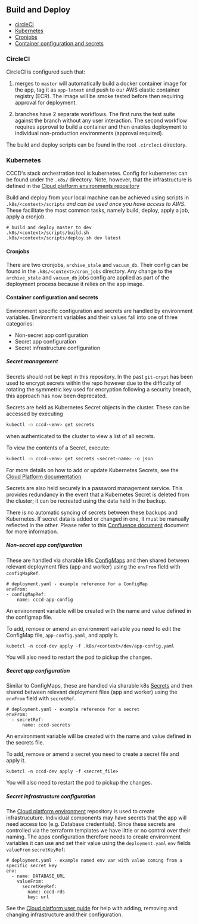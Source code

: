 ## Build and Deploy

- [circleCI](#circleci)
- [Kubernetes](#kubernetes)
- [Cronjobs](#cronjobs)
- [Container configuration and secrets](#container-configuration-and-secrets)

### CircleCI

CircleCI is configured such that:

1. merges to `master` will automatically build a docker container image for the app, tag it as `app-latest` and push to our AWS elastic container registry (ECR). The image will be smoke tested before then requiring approval for deployment.

2. branches have 2 separate workflows. The first runs the test suite against the branch without any user interaction. The second workflow requires approval to build a container and then enables deployment to individual non-production environments (approval required).

The build and deploy scripts can be found in the root `.circleci` directory.

### Kubernetes

CCCD's stack orchestration tool is kubernetes. Config for kubernetes can be found under the `.k8s/` directory. Note, however, that the infrastructure is defined in the [Cloud platform environments repository](https://github.com/ministryofjustice/cloud-platform-environments)

Build and deploy from your local machine can be achieved using scripts in `.k8s/<context>/scripts` *and can be used once you have access to AWS*. These facilitate the most common tasks, namely build, deploy, apply a job, apply a cronjob.


```
# build and deploy master to dev
.k8s/<context>/scripts/build.sh
.k8s/<context>/scripts/deploy.sh dev latest
```

#### Cronjobs

There are two cronjobs, `archive_stale` and `vacuum_db`. Their config can be found in the `.k8s/<context>/cron_jobs` directory. Any change to the `archive_stale` and `vacuum_db` jobs config are applied as part of the deployment process because it relies on the app image.

#### Container configuration and secrets

Environment specific configuration and secrets are handled by environment variables. Environment variables and their values fall into one of three categories:

- Non-secret app configuration
- Secret app configuration
- Secret infrastructure configuration


##### Secret management

Secrets should not be kept in this repository. In the past `git-crypt` has been used to encrypt secrets within the repo however due to the difficulty of rotating the symmetric key used for encryption following a security breach, this approach has now been deprecated.

Secrets are held as Kubernetes Secret objects in the cluster. These can be accessed by executing

```bash
kubectl -n cccd-<env> get secrets
```

when authenticated to the cluster to view a list of all secrets.

To view the contents of a Secret, execute:

```bash
kubectl -n cccd-<env> get secrets <secret-name> -o json
```

For more details on how to add or update Kubernetes Secrets, see the [Cloud Platform documentation](https://user-guide.cloud-platform.service.justice.gov.uk/documentation/deploying-an-app/add-secrets-to-deployment.html#adding-a-secret-to-an-application).

Secrets are also held securely in a password management service. This provides redundancy in the event that a Kubernetes Secret is deleted from the cluster; it can be recreated using the data held in the backup.

There is no automatic syncing of secrets between these backups and Kubernetes. If secret data is added or changed in one, it must be manually reflected in the other. Please refer to this [Confluence document](https://dsdmoj.atlassian.net/wiki/spaces/CFP/pages/4273504650/Secrets+Strategy+Post+Git-Crypt#Where-We-Are-Storing-Secrets-Now) document for more information.


##### Non-secret app configuration
These are handled via sharable k8s [ConfigMaps](https://kubernetes.io/docs/concepts/configuration/configmap/) and then shared between relevant deployment files (app and worker) using the `envFrom` field with `configMapRef`.


```
# deployment.yaml - example reference for a ConfigMap
envFrom:
- configMapRef:
    name: cccd-app-config
```
An environment variable will be created with the name and value defined in the configmap file.

To add, remove or amend an environment variable you need to edit the ConfigMap file, `app-config.yaml`, and apply it.

```
kubetcl -n cccd-dev apply -f .k8s/<context>/dev/app-config.yaml
```

You will also need to restart the pod to pickup the changes.


##### Secret app configuration
Similar to ConfigMaps, these are handled via sharable k8s [Secrets](https://kubernetes.io/docs/concepts/configuration/secret/) and then shared between relevant deployment files (app and worker) using the `envFrom` field with `secretRef`.

```
# deployment.yaml - example reference for a secret
envFrom:
  - secretRef:
      name: cccd-secrets
```
An environment variable will be created with the name and value defined in the secrets file.

To add, remove or amend a secret you need to create a secret file and apply it.

```
kubetcl -n cccd-dev apply -f <secret_file>
```

You will also need to restart the pod to pickup the changes.

##### Secret infrastructure configuration
The [Cloud platform environment](https://github.com/ministryofjustice/cloud-platform-environments) repository is used to create infrastrucuture. Individual components may have secrets that the app will need access too (e.g. Database credentials). Since these secrets are controlled via the terraform templates we have little or no control over their naming. The apps configuration therefore needs to create environment variables it can use and set their value using the `deployment.yaml` `env` fields `valueFrom` `secretKeyRef`:

```
# deployment.yaml - example named env var with value coming from a specific secret key
env:
  - name: DATABASE_URL
    valueFrom:
      secretKeyRef:
        name: cccd-rds
        key: url
```

See the [Cloud platform user guide](https://user-guide.cloud-platform.service.justice.gov.uk/#cloud-platform-user-guide) for help with adding, removing and changing infrastructure and their configuration.
